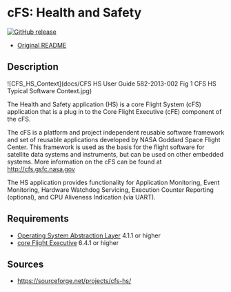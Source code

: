 # cFS: Health and Safety

[![GitHub release](https://img.shields.io/github/release/yusend/cfs-hs.svg)](https://github.com/yusend/cfs-hs/releases)

* [Original README](cfs-hs-app-OSS-readme.txt)

## Description

![CFS_HS_Context](docs/CFS HS User Guide 582-2013-002 Fig 1 CFS HS Typical Software Context.jpg)

The Health and Safety application (HS) is a core Flight System (cFS) application
that is a plug in to the Core Flight Executive (cFE) component of the cFS.

The cFS is a platform and project independent reusable software framework and
set of reusable applications developed by NASA Goddard Space Flight Center. This
framework is used as the basis for the flight software for satellite data
systems and instruments, but can be used on other embedded systems. More
information on the cFS can be found at http://cfs.gsfc.nasa.gov

The HS application provides functionality for Application Monitoring, Event
Monitoring, Hardware Watchdog Servicing, Execution Counter Reporting (optional),
and CPU Aliveness Indication (via UART).

## Requirements

* [Operating System Abstraction Layer][osal] 4.1.1 or higher
* [core Flight Executive][cfe] 6.4.1 or higher

## Sources

* https://sourceforge.net/projects/cfs-hs/

[osal]: https://github.com/yusend/osal
[cfe]: https://github.com/yusend/coreflightexec
